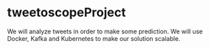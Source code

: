 # tweetoscopeProject
We will analyze tweets in order to make some prediction. We will use Docker, Kafka and Kubernetes to make our solution scalable.
